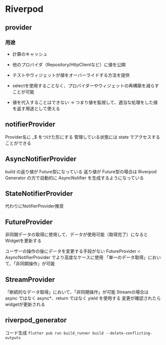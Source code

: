 # Riverpod

## provider
### 用途
- 計算のキャッシュ
- 他のプロバイダ（Repository/HttpClientなど）に値を公開
- テストやウィジェットが値をオーバーライドする方法を提供
- selectを使用することなく、プロバイダーやウィジェットの再構築を減らすことが可能

- 値を代入することはできない → つまり値を監視して、適当な処理をした値を返す用途として使える

## notifierProvider
Provider名に _$ をつけた形にする
管理している状態には state でアクセスすることができる

## AsyncNotifierProvider
build の返り値が Future型になっている
返り値が Future型の場合は Riverpod Generator の方で自動的に AsyncNotifier を生成するようになっている

## StateNotifierProvider
代わりにNotifierProvider推奨

## FutureProvider
非同期データの取得に使用して、データが使用可能（取得完了）になるとWidgetを更新する

ユーザーの操作の後にデータを変更する手段がない
FutureProvider < AsyncNotifierProvider でより高度なケースに使用
「単一のデータ取得」において、「非同期操作」が可能

## StreamProvider
「断続的なデータ取得」において、「非同期操作」が可能
Streamの場合は async ではなく async*、return ではなく yield を使用する
変更が確認されたらwidgetが更新される


## riverpod_generator
コード生成
`flutter pub run build_runner build --delete-conflicting-outputs`